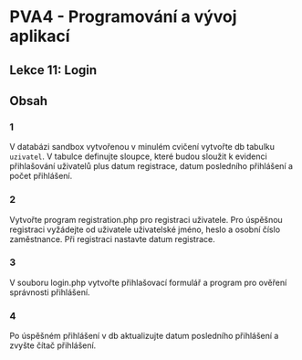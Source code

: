 # PVA4 - Programování a vývoj aplikací
## Lekce 11: Login

## Obsah

### 1
V databázi sandbox vytvořenou v minulém cvičení vytvořte db tabulku `uzivatel`. V tabulce definujte sloupce, které budou sloužit k evidenci přihlašování uživatelů plus datum registrace, datum posledního přihlášení a počet přihlášení.

### 2
Vytvořte program registration.php pro registraci uživatele. Pro úspěšnou registraci vyžádejte od uživatele uživatelské jméno, heslo a osobní číslo zaměstnance. Při registraci nastavte datum registrace.

### 3
V souboru login.php vytvořte přihlašovací formulář a program pro ověření správnosti přihlášení.

### 4
Po úspěšném přihlášení v db aktualizujte datum posledního přihlášení a zvyšte čítač přihlášení.  

